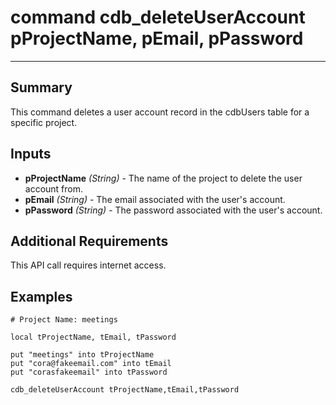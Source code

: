 # command cdb_deleteUserAccount pProjectName, pEmail, pPassword

---
## Summary
This command deletes a user account record in the cdbUsers table for a specific project.

## Inputs
* **pProjectName** *(String)* - The name of the project to delete the user account from.
* **pEmail** *(String)* - The email associated with the user's account.
* **pPassword** *(String)* - The password associated with the user's account.

## Additional Requirements
This API call requires internet access.


## Examples
```livecodeserver
# Project Name: meetings

local tProjectName, tEmail, tPassword

put "meetings" into tProjectName
put "cora@fakeemail.com" into tEmail
put "corasfakeemail" into tPassword

cdb_deleteUserAccount tProjectName,tEmail,tPassword
```
